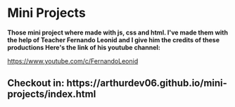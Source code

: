 # Mini Projects

<strong>Those mini project where made with js, css and html.
I've made them with the help of Teacher Fernando Leonid and I give him the credits of these productions
Here's the link of his youtube channel:</strong>

https://www.youtube.com/c/FernandoLeonid



<h2>Checkout in: https://arthurdev06.github.io/mini-projects/index.html<h2/>
